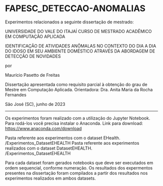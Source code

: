 # FAPESC_DETECCAO-ANOMALIAS
Experimentos relacionados a seguinte dissertação de mestrado:

UNIVERSIDADE DO VALE DO ITAJAÍ
CURSO DE MESTRADO ACADÊMICO EM 
COMPUTAÇÃO APLICADA

IDENTIFICAÇÃO DE ATIVIDADES ANÔMALAS NO CONTEXTO DO DIA A DIA DO IDOSO EM SEU AMBIENTE DOMÉSTICO ATRAVÉS DA ABORDAGEM DE DETECÇÃO DE NOVIDADES

por

Maurício Pasetto de Freitas

Dissertação apresentada como requisito parcial à obtenção do grau de Mestre em Computação Aplicada.
Orientadora: Dra. Anita Maria da Rocha Fernandes

São José (SC), junho de 2023 

*************************************************************************************
Os experimentos foram realizado com a utilização do Jupyter Notebook.
Para rodá-los você precisa instalar o Anaconda.
Link para download: https://www.anaconda.com/download 

Pasta referente aos experimentos com o dataset EHealth.
/Experimentos_DatasetEHEALTH
Pasta referente aos experimentos realizados com o dataset DatasetEHEALTH.
/Experimentos_DatasetEHEALTH

Para cada dataset foram gerados notebooks que deve ser executados em ordem sequencial, conforme numeração.
Os resultados dos expermentos presentes na dissertação foram compilados a partir dos resultados nos experimentos realizados em ambos datasets.
